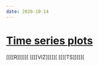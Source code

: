```yaml
---
date: 2020-10-14
---
```


# [Time series plots](https://cran.r-prIoject.org/web/packages/tstools/vignettes/tstools.html)

[[[[R]]]]][
[[[[VIZ]]]]][
[[[[TS]]]]][
